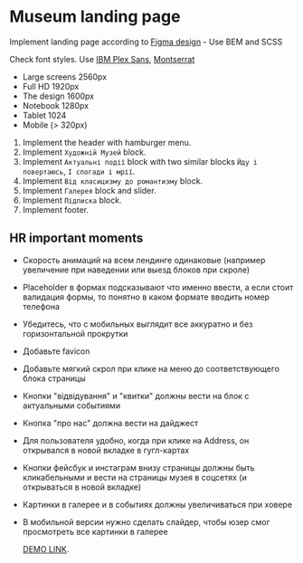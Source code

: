 # Museum landing page
Implement landing page according to [Figma design](https://www.figma.com/file/cRBCqE06cDrY3s4jX7h3iY/%D0%9D%D0%90%D0%9C%D0%A3-(Edit)?node-id=0%3A1) - Use BEM and SCSS

Check font styles. Use [IBM Plex Sans](https://fonts.google.com/specimen/IBM+Plex+Sans?query=ibm), [Montserrat](https://fonts.google.com/specimen/Montserrat?query=mon)

- Large screens 2560px
- Full HD 1920px
- The design 1600px
- Notebook 1280px
- Tablet 1024
- Mobile (> 320px)

1. Implement the header with hamburger menu.
1. Implement `Художній Музей` block.
1. Implement `Актуальні події` block with two similar blocks `Йду і повертаюсь`, `І спогади і мрії`.
1. Implement `Від класицизму до романтизму` block.
1. Implement `Галерея` block and slider.
1. Implement `Підписка` block.
1. Implement footer.

## HR important moments

- Скорость анимаций на всем лендинге одинаковые (например увеличение при наведении или выезд блоков при скроле)
- Placeholder в формах подсказывают что именно ввести, а если стоит валидация формы, то понятно в каком формате вводить номер телефона
- Убедитесь, что с мобильных выглядит все аккуратно и без горизонтальной прокрутки
- Добавьте favicon
- Добавьте мягкий скрол при клике на меню до соответствующего блока страницы
- Кнопки "відвідування" и "квитки" должны вести на блок с актуальными событиями
- Кнопка "про нас" должна вести на дайджест
- Для пользователя удобно, когда при клике на Address, он открывался в новой вкладке в гугл-картах
- Кнопки фейсбук и инстаграм внизу страницы должны  быть кликабельными и вести на страницы музея в соцсетях (и открываться в новой вкладке)
- Картинки в галерее и в событиях должны увеличиваться при ховере
- В мобильной версии нужно сделать слайдер, чтобы юзер смог просмотреть все картинки в галерее



  [DEMO LINK](https://dy-js.github.io/museum-landing-page/).


